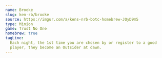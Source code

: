 ```yaml
---
name: Brooke
slug: ken-rb/brooke
source: https://imgur.com/a/kens-nrb-botc-homebrew-JQyD9m5
type: Minion
game: Trust No One
homebrew: true
tagLine:
  Each night, the 1st time you are chosen by or register to a good
  player, they become an Outsider at dawn.
---
```

